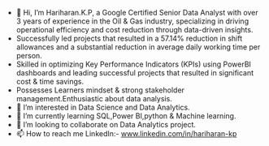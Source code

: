 - 👋 Hi, I’m Hariharan.K.P, a Google Certified Senior Data Analyst with over 3 years of experience in the Oil & Gas industry, specializing in driving operational efficiency and cost reduction through data-driven insights.
- Successfully led projects that resulted in a 57.14% reduction in shift allowances and a substantial reduction in average daily working time per person.
- Skilled in optimizing Key Performance Indicators (KPIs) using PowerBI dashboards and leading successful projects that resulted in significant cost & time savings.
- Possesses Learners mindset & strong stakeholder management.Enthusiastic about data analysis.
- 👀 I’m interested in Data Science and Data Analytics.
- 🌱 I’m currently learning SQL,Power BI,python & Machine learning.
- 💞️ I’m looking to collaborate on Data Analytics project.
- 📫 How to reach me LinkedIn:- www.linkedin.com/in/hariharan-kp

<!---
Hariram06/Hariram06 is a ✨ special ✨ repository because its `README.md` (this file) appears on your GitHub profile.
You can click the Preview link to take a look at your changes.
--->
